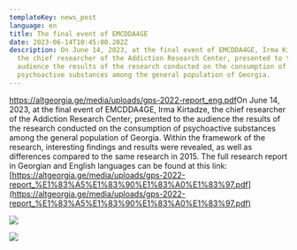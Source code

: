 ```yaml
---
templateKey: news_post
language: en
title: The final event of EMCDDA4GE
date: 2023-06-14T10:45:00.202Z
description: On June 14, 2023, at the final event of EMCDDA4GE, Irma Kirtadze,
  the chief researcher of the Addiction Research Center, presented to the
  audience the results of the research conducted on the consumption of
  psychoactive substances among the general population of Georgia.
---
```

<https://altgeorgia.ge/media/uploads/gps-2022-report_eng.pdf>On June 14, 2023, at the final event of EMCDDA4GE, Irma Kirtadze, the chief researcher of the Addiction Research Center, presented to the audience the results of the research conducted on the consumption of psychoactive substances among the general population of Georgia. Within the framework of the research, interesting findings and results were revealed, as well as differences compared to the same research in 2015. The full research report in Georgian and English languages ​​can be found at this link: [https://altgeorgia.ge/media/uploads/gps-2022-report_%E1%83%A5%E1%83%90%E1%83%A0%E1%83%97.pdf](https://altgeorgia.ge/media/uploads/gps-2022-report_%E1%83%A5%E1%83%90%E1%83%A0%E1%83%97.pdf)

![](/media/uploads/gps-წარდგენა-იუსტიცია-2.jpg)

![](/media/uploads/gps-წარდგენა-იუსტიცია.jpg)

</div>